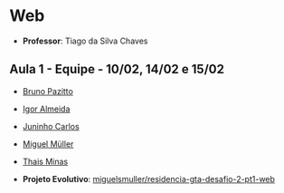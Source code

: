 # **Web**

- **Professor**: Tiago da Silva Chaves 

## **Aula 1 - Equipe - 10/02, 14/02 e 15/02**
- [Bruno Pazitto](https://github.com/brunopazitto)
- [Igor Almeida](https://github.com/igormotta92)
- [Juninho Carlos](https://github.com/JuninhoCarlos)
- [Miguel Müller](https://github.com/miguelsmuller)
- [Thais Minas](https://github.com/thaisminas)

- **Projeto Evolutivo**: [miguelsmuller/residencia-gta-desafio-2-pt1-web](https://github.com/miguelsmuller/residencia-gta-desafio-2-pt1-web)